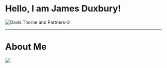 # Hello, I am James Duxbury!
![Davis Thorne and Partners-3](https://github.com/jsduxie/jsduxie/assets/115461646/e605301e-bc8a-4c1f-95fe-b8b354294486)

---
# About Me
<a href="https://www.linkedin.com/in/jamesduxbury03/">
  <img src="https://www.google.com/url?sa=i&url=https%3A%2F%2Fen.m.wikipedia.org%2Fwiki%2FFile%3ALinkedIn_icon.svg&psig=AOvVaw3FKNVpK6g0SAYEtqgH0C2M&ust=1710538573311000&source=images&cd=vfe&opi=89978449&ved=0CBMQjRxqFwoTCIiu-vHa9IQDFQAAAAAdAAAAABAE![image](https://github.com/jsduxie/jsduxie/assets/115461646/f35d0a96-19b1-47c5-b5de-4a9ed783c78f)"/>
</a>
